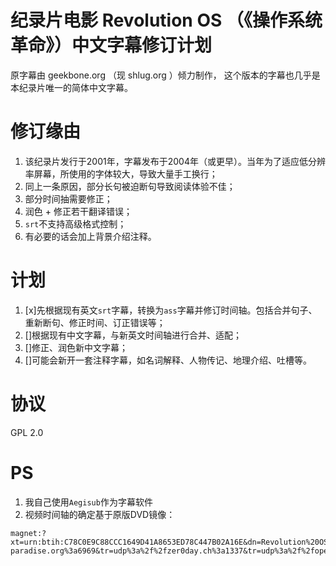 纪录片电影 Revolution OS （《操作系统革命》）中文字幕修订计划
===

原字幕由 geekbone.org （现 shlug.org ）倾力制作，
这个版本的字幕也几乎是本纪录片唯一的简体中文字幕。

修订缘由
===
1. 该纪录片发行于2001年，字幕发布于2004年（或更早）。当年为了适应低分辨率屏幕，所使用的字体较大，导致大量手工换行；
2. 同上一条原因，部分长句被迫断句导致阅读体验不佳；
3. 部分时间抽需要修正；
4. 润色 + 修正若干翻译错误；
5. `srt`不支持高级格式控制；
6. 有必要的话会加上背景介绍注释。

计划
===
1. [x]先根据现有英文`srt`字幕，转换为`ass`字幕并修订时间轴。包括合并句子、重新断句、修正时间、订正错误等；
2. []根据现有中文字幕，与新英文时间轴进行合并、适配；
3. []修正、润色新中文字幕；
4. []可能会新开一套注释字幕，如名词解释、人物传记、地理介绍、吐槽等。

协议
===
GPL 2.0

PS
===
1. 我自己使用`Aegisub`作为字幕软件
2. 视频时间轴的确定基于原版DVD镜像：
```
magnet:?xt=urn:btih:C78C0E9C88CCC1649D41A8653ED78C447B02A16E&dn=Revolution%20OS&tr=udp%3a%2f%2ftracker.leechers-paradise.org%3a6969&tr=udp%3a%2f%2fzer0day.ch%3a1337&tr=udp%3a%2f%2fopen.demonii.com%3a1337&tr=udp%3a%2f%2ftracker.coppersurfer.tk%3a6969&tr=udp%3a%2f%2fexodus.desync.com%3a6969
```